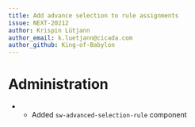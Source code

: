 ```yaml
---
title: Add advance selection to rule assignments
issue: NEXT-20212
author: Krispin Lütjann
author_email: k.luetjann@cicada.com
author_github: King-of-Babylon
---
```

# Administration
* * Added `sw-advanced-selection-rule` component
